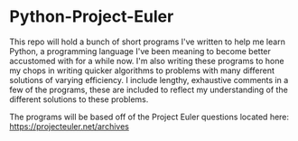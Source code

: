 # Python-Project-Euler

This repo will hold a bunch of short programs I've written to help me learn Python, a programming language I've been
meaning to become better accustomed with for a while now. I'm also writing these programs to hone my chops in
writing quicker algorithms to problems with many different solutions of varying efficiency. I include lengthy,
exhaustive comments in a few of the programs, these are included to reflect my understanding of the different
solutions to these problems.

The programs will be based off of the Project Euler questions located here:
https://projecteuler.net/archives

